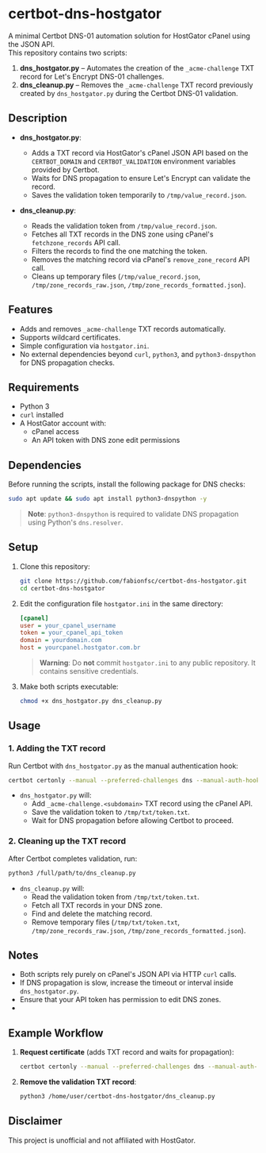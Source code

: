 # certbot-dns-hostgator

A minimal Certbot DNS-01 automation solution for HostGator cPanel using the JSON API.  
This repository contains two scripts:
1. **dns_hostgator.py** – Automates the creation of the `_acme-challenge` TXT record for Let's Encrypt DNS-01 challenges.  
2. **dns_cleanup.py** – Removes the `_acme-challenge` TXT record previously created by `dns_hostgator.py` during the Certbot DNS-01 validation.

## Description

- **dns_hostgator.py**:  
  - Adds a TXT record via HostGator's cPanel JSON API based on the `CERTBOT_DOMAIN` and `CERTBOT_VALIDATION` environment variables provided by Certbot.  
  - Waits for DNS propagation to ensure Let's Encrypt can validate the record.  
  - Saves the validation token temporarily to `/tmp/value_record.json`.

- **dns_cleanup.py**:  
  - Reads the validation token from `/tmp/value_record.json`.  
  - Fetches all TXT records in the DNS zone using cPanel's `fetchzone_records` API call.  
  - Filters the records to find the one matching the token.  
  - Removes the matching record via cPanel's `remove_zone_record` API call.  
  - Cleans up temporary files (`/tmp/value_record.json`, `/tmp/zone_records_raw.json`, `/tmp/zone_records_formatted.json`).

## Features

- Adds and removes `_acme-challenge` TXT records automatically.  
- Supports wildcard certificates.  
- Simple configuration via `hostgator.ini`.  
- No external dependencies beyond `curl`, `python3`, and `python3-dnspython` for DNS propagation checks.

## Requirements

- Python 3  
- `curl` installed  
- A HostGator account with:  
  - cPanel access  
  - An API token with DNS zone edit permissions

## Dependencies

Before running the scripts, install the following package for DNS checks:

```bash
sudo apt update && sudo apt install python3-dnspython -y
```

> **Note**: `python3-dnspython` is required to validate DNS propagation using Python's `dns.resolver`.

## Setup

1. Clone this repository:

    ```bash
    git clone https://github.com/fabionfsc/certbot-dns-hostgator.git
    cd certbot-dns-hostgator
    ```

2. Edit the configuration file `hostgator.ini` in the same directory:

    ```ini
    [cpanel]
    user = your_cpanel_username
    token = your_cpanel_api_token
    domain = yourdomain.com
    host = yourcpanel.hostgator.com.br
    ```

    > **Warning**: Do **not** commit `hostgator.ini` to any public repository. It contains sensitive credentials.

3. Make both scripts executable:

    ```bash
    chmod +x dns_hostgator.py dns_cleanup.py
    ```

## Usage

### 1. Adding the TXT record

Run Certbot with `dns_hostgator.py` as the manual authentication hook:

```bash
certbot certonly --manual --preferred-challenges dns --manual-auth-hook "/full/path/to/dns_hostgator.py" -d '*.yourdomain.com' --agree-tos --no-eff-email --email your.email@example.com
```

- `dns_hostgator.py` will:
  - Add `_acme-challenge.<subdomain>` TXT record using the cPanel API.
  - Save the validation token to `/tmp/txt/token.txt`.
  - Wait for DNS propagation before allowing Certbot to proceed.

### 2. Cleaning up the TXT record

After Certbot completes validation, run:

```bash
python3 /full/path/to/dns_cleanup.py
```

- `dns_cleanup.py` will:
  - Read the validation token from `/tmp/txt/token.txt`.
  - Fetch all TXT records in your DNS zone.
  - Find and delete the matching record.
  - Remove temporary files (`/tmp/txt/token.txt`, `/tmp/zone_records_raw.json`, `/tmp/zone_records_formatted.json`).

## Notes

- Both scripts rely purely on cPanel's JSON API via HTTP `curl` calls.
- If DNS propagation is slow, increase the timeout or interval inside `dns_hostgator.py`.
- Ensure that your API token has permission to edit DNS zones.
- 
## Example Workflow

1. **Request certificate** (adds TXT record and waits for propagation):

    ```bash
    certbot certonly --manual --preferred-challenges dns --manual-auth-hook "/home/user/certbot-dns-hostgator/certbot_dns_hostgator/dns_hostgator.py" -d 'webmail.yourdomain.com' --agree-tos --no-eff-email --email user@example.com
    ```

2. **Remove the validation TXT record**:

    ```bash
    python3 /home/user/certbot-dns-hostgator/dns_cleanup.py
    ```

## Disclaimer

This project is unofficial and not affiliated with HostGator.
